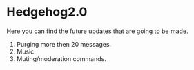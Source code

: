 # Hedgehog2.0
Here you can find the future updates that are going to be made.

1. Purging more then 20 messages.
2. Music.
3. Muting/moderation commands.
